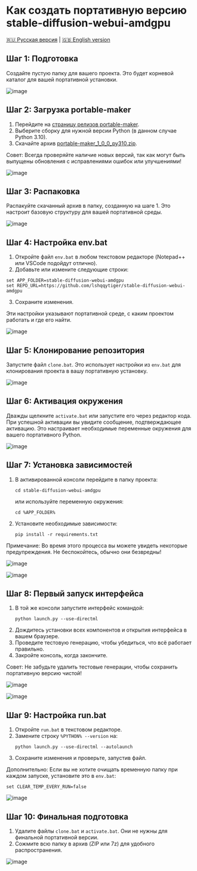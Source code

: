 # Как создать портативную версию stable-diffusion-webui-amdgpu

[🇷🇺 Русская версия](Demo_RU.MD) | [🇬🇧 English version](Demo.MD)

## Шаг 1: Подготовка

Создайте пустую папку для вашего проекта. Это будет корневой каталог для вашей портативной установки.

![image](https://github.com/user-attachments/assets/179b3a22-4319-4920-aeb5-e36bd0f16f0b)

## Шаг 2: Загрузка portable-maker

1. Перейдите на [страницу релизов portable-maker](https://github.com/daswer123/portable-maker/releases).
2. Выберите сборку для нужной версии Python (в данном случае Python 3.10).
3. Скачайте архив [portable-maker_1_0_0_py310.zip](https://github.com/daswer123/portable-maker/releases/download/1.0.0/portable-maker_1_0_0_py310.zip).

Совет: Всегда проверяйте наличие новых версий, так как могут быть выпущены обновления с исправлениями ошибок или улучшениями!

![image](https://github.com/user-attachments/assets/2a8f18c9-409b-48c5-9a52-561978a19c34)

## Шаг 3: Распаковка

Распакуйте скачанный архив в папку, созданную на шаге 1. Это настроит базовую структуру для вашей портативной среды.

![image](https://github.com/user-attachments/assets/f4cc660b-c8f3-4aec-b454-a22e7fe1eae2)

## Шаг 4: Настройка env.bat

1. Откройте файл `env.bat` в любом текстовом редакторе (Notepad++ или VSCode подойдут отлично).
2. Добавьте или измените следующие строки:

```batch
set APP_FOLDER=stable-diffusion-webui-amdgpu
set REPO_URL=https://github.com/lshqqytiger/stable-diffusion-webui-amdgpu
```

3. Сохраните изменения.

Эти настройки указывают портативной среде, с каким проектом работать и где его найти.

![image](https://github.com/user-attachments/assets/9b0f9f72-ebbe-4f8f-94fc-5cf99721f7f9)

## Шаг 5: Клонирование репозитория

Запустите файл `clone.bat`. Это использует настройки из `env.bat` для клонирования проекта в вашу портативную установку.

![image](https://github.com/user-attachments/assets/3458dd69-6c6e-46ad-8ed8-9170b0495063)

## Шаг 6: Активация окружения

Дважды щелкните `activate.bat` или запустите его через редактор кода. При успешной активации вы увидите сообщение, подтверждающее активацию. Это настраивает необходимые переменные окружения для вашего портативного Python.

![image](https://github.com/user-attachments/assets/48770cee-3edf-408a-9574-4cc079c32e7e)

## Шаг 7: Установка зависимостей

1. В активированной консоли перейдите в папку проекта:
   ```
   cd stable-diffusion-webui-amdgpu
   ```
   или используйте переменную окружения:
   ```
   cd %APP_FOLDER%
   ```
2. Установите необходимые зависимости:
   ```
   pip install -r requirements.txt
   ```

Примечание: Во время этого процесса вы можете увидеть некоторые предупреждения. Не беспокойтесь, обычно они безвредны!

![image](https://github.com/user-attachments/assets/cc15d395-67c7-49ac-ac4a-95e8a60ab516)

![image](https://github.com/user-attachments/assets/a0056a4c-4b40-4805-a726-c89788da9c6d)

## Шаг 8: Первый запуск интерфейса

1. В той же консоли запустите интерфейс командой:
   ```
   python launch.py --use-directml
   ```
2. Дождитесь установки всех компонентов и открытия интерфейса в вашем браузере.
3. Проведите тестовую генерацию, чтобы убедиться, что всё работает правильно.
4. Закройте консоль, когда закончите.

Совет: Не забудьте удалить тестовые генерации, чтобы сохранить портативную версию чистой!

![image](https://github.com/user-attachments/assets/deacb718-d5b0-4eca-9af0-661beab882bc)

![image](https://github.com/user-attachments/assets/509d7be7-b2e5-44d1-8402-fd12093a6dfe)

## Шаг 9: Настройка run.bat

1. Откройте `run.bat` в текстовом редакторе.
2. Замените строку `%PYTHON% --version` на:
   ```batch
   python launch.py --use-directml --autolaunch
   ```
3. Сохраните изменения и проверьте, запустив файл.

Дополнительно: Если вы не хотите очищать временную папку при каждом запуске, установите это в `env.bat`:
```batch
set CLEAR_TEMP_EVERY_RUN=false
```

![image](https://github.com/user-attachments/assets/07022a75-5a52-4104-9725-9d88821479fc)

## Шаг 10: Финальная подготовка

1. Удалите файлы `clone.bat` и `activate.bat`. Они не нужны для финальной портативной версии.
2. Сожмите всю папку в архив (ZIP или 7z) для удобного распространения.

![image](https://github.com/user-attachments/assets/0b674013-f1c1-488e-a0f6-87f1e4cbb1a1)
